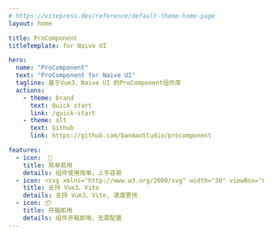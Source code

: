 ```yaml
---
# https://vitepress.dev/reference/default-theme-home-page
layout: home

title: ProComponent
titleTemplate: for Naive UI

hero:
  name: "ProComponent"
  text: "ProComponent for Naive UI"
  tagline: 基于Vue3、Naive UI 的ProComponent组件库
  actions:
    - theme: brand
      text: Quick start
      link: /quick-start
    - theme: alt
      text: Github 
      link: https://github.com/banmaoStudio/procomponent

features:
  - icon:  🚀
    title: 简单易用
    details: 组件使用简单，上手容易
  - icon: <svg xmlns="http://www.w3.org/2000/svg" width="30" viewBox="0 0 256 220.8"><path fill="#41B883" d="M204.8 0H256L128 220.8 0 0h97.92L128 51.2 157.44 0h47.36Z"/><path fill="#41B883" d="m0 0 128 220.8L256 0h-51.2L128 132.48 50.56 0H0Z"/><path fill="#35495E" d="M50.56 0 128 133.12 204.8 0h-47.36L128 51.2 97.92 0H50.56Z"/></svg>
    title: 支持 Vue3、Vite
    details: 支持 Vue3、Vite, 速度更快
  - icon: 📦
    title: 开箱即用
    details: 组件开箱即用，无需配置
---
```

